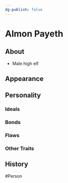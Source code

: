 ```yaml
---
dg-publish: false
---
```


# Almon Payeth
## About
- Male high elf


## Appearance


## Personality
### Ideals


### Bonds


### Flaws


### Other Traits


## History


#Person